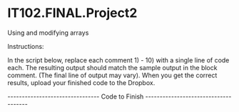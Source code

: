 # IT102.FINAL.Project2
Using and modifying arrays


Instructions:

In the script below, replace each comment 1) - 10) with a single line of code each. The resulting output should match the sample output in the block comment. (The final line of output may vary). When you get the correct results, upload your finished code to the Dropbox. 

 
-------------------------------- Code to Finish -------------------------------------

<!DOCTYPE html>
<html>
<body>

<p id="demo"></p>

<script>
var output = "";
var KingCo = ["Seattle", "Bellevue", "Kirkland", "Mercer Island"];

//1) define a new array called PierceCo with elements "Tacoma", "Sumner", "Puyallup"

//2) Combine PierceCo with KingCo to make a new array called Metro

output+=Metro.toString() + "<br>";

//3)Put "Everett" on the ride hand end of Metro

output+=Metro.toString() + "<br>";

//4) Put Federal Way on the left hand end of Metro

output+=Metro.toString() + "<br>";

//5) Alphabetize Metro

output+=Metro.toString() + "<br>";

//6) Revome the last element on the right hand side of Metro

output+=Metro.toString() + "<br>";

//7) Replace Kirkland and Mercer Island with Tukwila

output+=Metro.toString() + "<br>";

//8) Place Metro into reverse alphabetical order

output+=Metro.toString() + "<br>";

//9) Sort Metro at random

output+=Metro.toString() + "<br>";

//10 Test code
document.getElementById("demo").innerHTML = //Finish This!

/* Sample Output (last line may vary)
Seattle,Bellevue,Kirkland,Mercer Island,Tacoma,Sumner,Puyallup
Seattle,Bellevue,Kirkland,Mercer Island,Tacoma,Sumner,Puyallup,Everett
Federal Way,Seattle,Bellevue,Kirkland,Mercer Island,Tacoma,Sumner,Puyallup,Everett
Bellevue,Everett,Federal Way,Kirkland,Mercer Island,Puyallup,Seattle,Sumner,Tacoma
Bellevue,Everett,Federal Way,Kirkland,Mercer Island,Puyallup,Seattle,Sumner
Bellevue,Everett,Federal Way,Tukwila,Puyallup,Seattle,Sumner
Tukwila,Sumner,Seattle,Puyallup,Federal Way,Everett,Bellevue
Seattle,Federal Way,Sumner,Puyallup,Everett,Tukwila,Bellevue
*/

</script>

</body>
</html>
